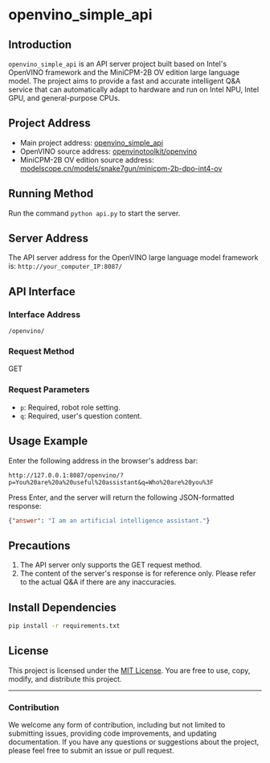 # openvino_simple_api

## Introduction

`openvino_simple_api` is an API server project built based on Intel's OpenVINO framework and the MiniCPM-2B OV edition large language model. The project aims to provide a fast and accurate intelligent Q&A service that can automatically adapt to hardware and run on Intel NPU, Intel GPU, and general-purpose CPUs.

## Project Address

- Main project address: [openvino_simple_api](https://github.com/swordswind/openvino_simple_api) 
- OpenVINO source address: [openvinotoolkit/openvino](https://github.com/openvinotoolkit/openvino) 
- MiniCPM-2B OV edition source address: [modelscope.cn/models/snake7gun/minicpm-2b-dpo-int4-ov](https://modelscope.cn/models/snake7gun/minicpm-2b-dpo-int4-ov) 

## Running Method

Run the command `python api.py` to start the server.

## Server Address

The API server address for the OpenVINO large language model framework is: `http://your_computer_IP:8087/`

## API Interface

### Interface Address

`/openvino/`

### Request Method

GET

### Request Parameters

- `p`: Required, robot role setting.
- `q`: Required, user's question content.

## Usage Example

Enter the following address in the browser's address bar:

```
http://127.0.0.1:8087/openvino/?p=You%20are%20a%20useful%20assistant&q=Who%20are%20you%3F
```

Press Enter, and the server will return the following JSON-formatted response:

```json
{"answer": "I am an artificial intelligence assistant."}
```

## Precautions

1. The API server only supports the GET request method.
2. The content of the server's response is for reference only. Please refer to the actual Q&A if there are any inaccuracies.

## Install Dependencies

```bash
pip install -r requirements.txt
```

## License

This project is licensed under the [MIT License](LICENSE). You are free to use, copy, modify, and distribute this project.

---

### Contribution

We welcome any form of contribution, including but not limited to submitting issues, providing code improvements, and updating documentation. If you have any questions or suggestions about the project, please feel free to submit an issue or pull request.